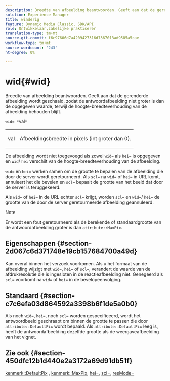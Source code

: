 ```yaml
---
description: Breedte van afbeelding beantwoorden. Geeft aan dat de gerenderde afbeelding wordt geschaald, zodat de antwoordafbeelding niet groter is dan de opgegeven waarde, terwijl de hoogte-breedteverhouding van de afbeelding behouden blijft.
solution: Experience Manager
title: winderig
feature: Dynamic Media Classic, SDK/API
role: Ontwikkelaar,zakelijke praktiserer
translation-type: tm+mt
source-git-commit: f6c97606d7a4209427316d7367013ad9585a5cae
workflow-type: tm+mt
source-wordcount: '243'
ht-degree: 0%

---
```



# wid{#wid}

Breedte van afbeelding beantwoorden. Geeft aan dat de gerenderde afbeelding wordt geschaald, zodat de antwoordafbeelding niet groter is dan de opgegeven waarde, terwijl de hoogte-breedteverhouding van de afbeelding behouden blijft.

`wid= *`val`*`

<table id="simpletable_1C898A7B99114BE986EC5553F6A31E82"> 
 <tr class="strow"> 
  <td class="stentry"> <p><span class="varname"> val</span> </p> </td> 
  <td class="stentry"> <p>Afbeeldingsbreedte in pixels (int groter dan 0). </p></td> 
 </tr> 
</table>

De afbeelding wordt niet toegevoegd als zowel `wid=` als `hei=` is opgegeven en `wid`/ `hei` verschilt van de hoogte-breedteverhouding van de afbeelding.

`wid=` en  `hei=` werken samen om de grootte te bepalen van de afbeelding die door de server wordt geretourneerd. Als `scl=` na `wid=` of `hei=` in URL komt, annuleert het die bevelen en `scl=` bepaalt de grootte van het beeld dat door de server is teruggekeerd.

Als `wid=` of `hei=` in de URL echter `scl=` krijgt, worden `scl=` en `wid=`/ `hei=` de grootte van de door de server geretourneerde afbeelding geannuleerd.

>[!NOTE]
>
>Er wordt een fout geretourneerd als de berekende of standaardgrootte van de antwoordafbeelding groter is dan `attribute::MaxPix`.

## Eigenschappen {#section-2d067c6d371748e19cb157684700a49d}

Kan overal binnen het verzoek voorkomen. Als u het formaat van de afbeelding wijzigt met `wid=`, `hei=` of `scl=`, verandert de waarde van de afdrukresolutie die is ingesloten in de reactieafbeelding niet. Genegeerd als `scl=` voorkomt na `wid=` of `hei=` in de bevelopeenvolging.

## Standaard {#section-c7c6efa03d864592a3398b6f1de5a0b0}

Als noch `wid=`, `hei=`, noch `scl=` worden gespecificeerd, wordt het antwoordbeeld geschraapt om binnen de grootte te passen die door `attribute::DefaultPix` wordt bepaald. Als `attribute::DefaultPix` leeg is, heeft de antwoordafbeelding dezelfde grootte als de weergaveafbeelding van het vignet.

## Zie ook {#section-450dfc12b1d440e2a3172a69d91db51f}

[kenmerk::DefaultPix](../../../../../ir-api/material-cat/image-rendering-api-ref/c-ir-material-catalog/c-ir-attributes-reference/r-ir-defaultpix.md#reference-102c98f9b5d24d2aaaeb756653fb0e6f) ,  [kenmerk::MaxPix](../../../../../ir-api/material-cat/image-rendering-api-ref/c-ir-material-catalog/c-ir-attributes-reference/r-ir-maxpix.md#reference-569f186bbc2840a6bd3cffa8ff3e7657),  [hei=](../../../../../ir-api/http-protocol/image-rendering-api-ref/c-ir-http-protocol-ref/c-ir-http-protocol-command-reference/r-ir-hei.md#reference-1c08f60365a94417a39867c09cac5478),  [scl=](../../../../../ir-api/http-protocol/image-rendering-api-ref/c-ir-http-protocol-ref/c-ir-http-protocol-command-reference/r-ir-scl.md#reference-b14b51a6cbe34f0bba42880540592f29),  [resMode=](../../../../../ir-api/http-protocol/image-rendering-api-ref/c-ir-http-protocol-ref/c-ir-http-protocol-command-reference/r-ir-http-resmode.md#reference-851a5b636f8948cfb11456c9b7dab0d3)
